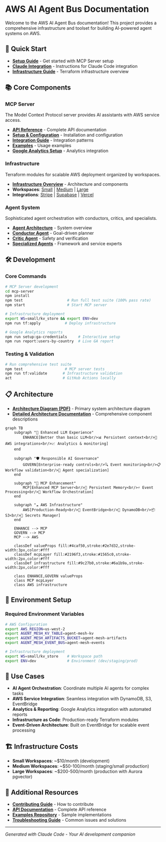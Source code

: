 # AWS AI Agent Bus Documentation

Welcome to the AWS AI Agent Bus documentation! This project provides a comprehensive infrastructure and toolset for building AI-powered agent systems on AWS.

## 🚀 Quick Start

- [**Setup Guide**](mcp-server/setup.md) - Get started with MCP Server setup
- [**Claude Integration**](CLAUDE.md) - Instructions for Claude Code integration
- [**Infrastructure Guide**](infra/README.md) - Terraform infrastructure overview

## 📚 Core Components

### MCP Server

The Model Context Protocol server provides AI assistants with AWS service access.

- [**API Reference**](mcp-server/api.md) - Complete API documentation
- [**Setup & Configuration**](mcp-server/setup.md) - Installation and configuration
- [**Integration Guide**](mcp-server/integration.md) - Integration patterns
- [**Examples**](mcp-server/examples.md) - Usage examples
- [**Google Analytics Setup**](mcp-server/google-analytics-setup.md) - Analytics integration

### Infrastructure

Terraform modules for scalable AWS deployment organized by workspaces.

- [**Infrastructure Overview**](infra/) - Architecture and components
- **Workspaces**: [Small](infra/small/) | [Medium](infra/medium/) | [Large](infra/large/)
- **Integrations**: [Stripe](infra/integrations/stripe/) | [Supabase](infra/integrations/supabase/) | [Vercel](infra/integrations/vercel/)

### Agent System

Sophisticated agent orchestration with conductors, critics, and specialists.

- [**Agent Architecture**](agents/) - System overview
- [**Conductor Agent**](agents/conductor.md) - Goal-driven planner
- [**Critic Agent**](agents/critic.md) - Safety and verification
- [**Specialized Agents**](agents/specialized/) - Framework and service experts

## 🛠️ Development

### Core Commands

```bash
# MCP Server development
cd mcp-server
npm install
npm test                    # Run full test suite (100% pass rate)
npm start                   # Start MCP server

# Infrastructure deployment  
export WS=small/kv_store && export ENV=dev
npm run tf:apply           # Deploy infrastructure

# Google Analytics reports
npm run setup:ga-credentials     # Interactive setup
npm run report:users-by-country  # Live GA report
```

### Testing & Validation

```bash
# Run comprehensive test suite
npm test                   # MCP server tests
npm run tf:validate       # Infrastructure validation
act                       # GitHub Actions locally
```

## 📋 Architecture

- [**Architecture Diagram (PDF)**](architecture-diagram.pdf) - Primary system architecture diagram
- [**Detailed Architecture Documentation**](architecture-diagram.md) - Comprehensive component descriptions

```mermaid
graph TB
    subgraph "🚀 Enhanced LLM Experience"
        ENHANCE[Better than basic LLM<br/>📊 Persistent context<br/>🔗 AWS integrations<br/>📈 Analytics & monitoring]
    end

    subgraph "🛡️ Responsible AI Governance"
        GOVERN[Enterprise-ready controls<br/>🔍 Event monitoring<br/>📋 Workflow validation<br/>🎯 Agent specialization]
    end

    subgraph "🔌 MCP Enhancement"
        MCP[Enhanced MCP Server<br/>💾 Persistent Memory<br/>⚡ Event Processing<br/>🔄 Workflow Orchestration]
    end

    subgraph "☁️ AWS Infrastructure"
        AWS[Production-Ready<br/>📡 EventBridge<br/>💾 DynamoDB<br/>📦 S3<br/>🔐 Secrets Manager]
    end

    ENHANCE --> MCP
    GOVERN --> MCP
    MCP --> AWS

    classDef valueProps fill:#4caf50,stroke:#2e7d32,stroke-width:3px,color:#fff
    classDef mcpLayer fill:#2196f3,stroke:#1565c0,stroke-width:2px,color:#fff
    classDef infrastructure fill:#9c27b0,stroke:#6a1b9a,stroke-width:2px,color:#fff

    class ENHANCE,GOVERN valueProps
    class MCP mcpLayer
    class AWS infrastructure
```

## 🔧 Environment Setup

### Required Environment Variables

```bash
# AWS Configuration  
export AWS_REGION=us-west-2
export AGENT_MESH_KV_TABLE=agent-mesh-kv
export AGENT_MESH_ARTIFACTS_BUCKET=agent-mesh-artifacts
export AGENT_MESH_EVENT_BUS=agent-mesh-events

# Infrastructure deployment
export WS=small/kv_store    # Workspace path
export ENV=dev              # Environment (dev/staging/prod)
```

## 🎯 Use Cases

- **AI Agent Orchestration**: Coordinate multiple AI agents for complex tasks
- **AWS Service Integration**: Seamless integration with DynamoDB, S3, EventBridge
- **Analytics & Reporting**: Google Analytics integration with automated reports
- **Infrastructure as Code**: Production-ready Terraform modules
- **Event-Driven Architecture**: Built on EventBridge for scalable event processing

## 🏗️ Infrastructure Costs

- **Small Workspaces**: ~$10/month (development)
- **Medium Workspaces**: ~$50-100/month (staging/small production)  
- **Large Workspaces**: ~$200-500/month (production with Aurora pgvector)

## 📖 Additional Resources

- [**Contributing Guide**](CONTRIBUTING.md) - How to contribute
- [**API Documentation**](api/) - Complete API reference
- [**Examples Repository**](examples/) - Sample implementations
- [**Troubleshooting Guide**](troubleshooting.md) - Common issues and solutions

---

*Generated with Claude Code - Your AI development companion*
